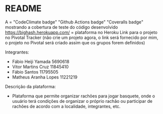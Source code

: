 # README

A = "CodeClimate badge" 
"Github Actions badge"
"Coveralls badge" mostrando a cobertura de teste do código desenvolvido
https://bighash.herokuapp.com/ = plataforma no Heroku
Link para o projeto no Pivotal Tracker (não crie um projeto agora, o link será fornecido por mim, o projeto no Pivotal será criado assim que os grupos forem definidos)

Integrantes:
- Fábio Heiji Yamada 5690618
- Vitor Martins Cruz 11845410
- Fábio Santos 11795505
- Matheus Aranha Lopes 11221219

Descrição da plataforma:
- Plataforma que permite organizar rachões para jogar basquete, onde o usuário terá condições de organizar o próprio rachão ou participar de rachões de acordo com a localidade, integrantes, etc.